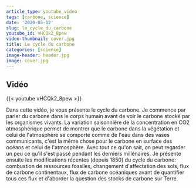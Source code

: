 ```yaml
---
article_type: youtube_video
tags: [carbone, science]
date: '2020-05-12'
slug: le_cycle_du_carbone
youtube_id: vHCQk2_8pew
video-thumbnail: cover.jpg
title: Le cycle du carbone
categories: [science]
image-header: header.jpg
image: cover.jpg
---
```


## Vidéo

{{< youtube vHCQk2_8pew >}}

Dans cette vidéo, je vous présente le cycle du carbone. Je commence par parler du carbone dans le corps humain avant de voir le carbone stocké par les organismes vivants. La variation saisonnière de la concentration en CO2 atmosphérique permet de montrer que le carbone dans la végétation et celui de l'atmosphère se comporte comme de l'eau dans des vases communicants, c'est la même chose pour le carbone en surface des océans et celui de l'atmosphère. 
Avec tout ce qu'on sait, on peut regarder un peu ce qu'il s'est passé pendant les derniers millénaires. Je présente ensuite les modifications récentes (depuis 1850) du cycle du carbone: combustion de ressources fossiles, changement d'affectation des sols, flux de carbone continentaux, flux de carbone océaniques avant de quantifier tous ces flux et d'aborder la question des stocks de carbone sur Terre.

